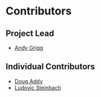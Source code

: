 # Contributors

## Project Lead

* [Andy Grigg](https://github.com/andy-grigg)

## Individual Contributors

* [Doug Addy](https://github.com/da1910)
* [Ludovic Steinbach](https://github.com/ludovicsteinbach)
